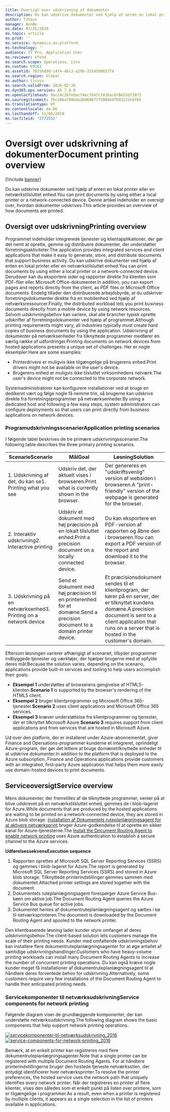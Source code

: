 ```yaml
---
title: Oversigt over udskrivning af dokumenter
description: Du kan udskrive dokumenter ved hjælp af enten en lokal printer eller en netværkstilsluttet enhed. Denne artikel indeholder en oversigt over, hvordan dokumenter udskrives.
author: TJVass
manager: AnnBe
ms.date: 07/25/2019
ms.topic: article
ms.prod: ''
ms.service: dynamics-ax-platform
ms.technology: ''
audience: IT Pro, Application User
ms.reviewer: kfend
ms.search.scope: Operations, Core
ms.custom: 69161
ms.assetid: 7815bddd-c4f4-4bc3-a29b-315458065374
ms.search.region: Global
ms.author: tjvass
ms.search.validFrom: 2016-02-28
ms.dyn365.ops.version: AX 7.0.0
ms.openlocfilehash: 9acc4c26febacf4ec7647cf436ac678e52df3973
ms.sourcegitcommit: fbc106af09bdadb860677f590464fb93223cbf65
ms.translationtype: HT
ms.contentlocale: da-DK
ms.lasthandoff: 11/06/2019
ms.locfileid: "2772552"
---
```

# <a name="document-printing-overview"></a><span data-ttu-id="eb906-104">Oversigt over udskrivning af dokumenter</span><span class="sxs-lookup"><span data-stu-id="eb906-104">Document printing overview</span></span>

[!include [banner](../includes/banner.md)]

<span data-ttu-id="eb906-105">Du kan udskrive dokumenter ved hjælp af enten en lokal printer eller en netværkstilsluttet enhed.</span><span class="sxs-lookup"><span data-stu-id="eb906-105">You can print documents by using either a local printer or a network-connected device.</span></span> <span data-ttu-id="eb906-106">Denne artikel indeholder en oversigt over, hvordan dokumenter udskrives.</span><span class="sxs-lookup"><span data-stu-id="eb906-106">This article provides an overview of how documents are printed.</span></span>

## <a name="printing-overview"></a><span data-ttu-id="eb906-107">Oversigt over udskrivning</span><span class="sxs-lookup"><span data-stu-id="eb906-107">Printing overview</span></span>

<span data-ttu-id="eb906-108">Programmet indeholder integrerede tjenester og klientapplikationer, der gør det nemt at oprette, gemme og distribuere dokumenter, der understøtter forretningsaktiviteter.</span><span class="sxs-lookup"><span data-stu-id="eb906-108">The application provides integrated services and client applications that make it easy to generate, store, and distribute documents that support business activity.</span></span> <span data-ttu-id="eb906-109">Du kan udskrive dokumenter ved hjælp af enten en lokal printer eller en netværkstilsluttet enhed.</span><span class="sxs-lookup"><span data-stu-id="eb906-109">You can print documents by using either a local printer or a network-connected device.</span></span> <span data-ttu-id="eb906-110">Derudover kan du eksportere sider og rapporter direkte fra klienten som PDF-filer eller Microsoft Office-dokumenter.</span><span class="sxs-lookup"><span data-stu-id="eb906-110">In addition, you can export pages and reports directly from the client, as PDF files or Microsoft Office documents.</span></span> <span data-ttu-id="eb906-111">Endelig tillader den distribuerede arbejdsbyrde, at du udskriver forretningsdokumenter direkte fra en mobilenhed ved hjælp af netværksressourcer.</span><span class="sxs-lookup"><span data-stu-id="eb906-111">Finally, the distributed workload lets you print business documents directly from a mobile device by using network resources.</span></span> <span data-ttu-id="eb906-112">Selvom udskrivningsbehov kan variere, skal alle brancher typisk oprette udskrifter af forretningsdokumenter ved hjælp af programmet.</span><span class="sxs-lookup"><span data-stu-id="eb906-112">Although printing requirements might vary, all industries typically must create hard copies of business documents by using the application.</span></span> <span data-ttu-id="eb906-113">Udskrivning af dokumenter på netværksenheder fra tilknyttede programmer medfører en særlig række af udfordringer.</span><span class="sxs-lookup"><span data-stu-id="eb906-113">Printing documents on network devices from hosted applications presents a unique set of challenges.</span></span> <span data-ttu-id="eb906-114">Her er nogle eksempler:</span><span class="sxs-lookup"><span data-stu-id="eb906-114">Here are some examples:</span></span>

- <span data-ttu-id="eb906-115">Printerdrivere er muligvis ikke tilgængelige på brugerens enhed.</span><span class="sxs-lookup"><span data-stu-id="eb906-115">Print drivers might not be available on the user's device.</span></span>
- <span data-ttu-id="eb906-116">Brugerens enhed er muligvis ikke tilsluttet virksomhedens netværk.</span><span class="sxs-lookup"><span data-stu-id="eb906-116">The user's device might not be connected to the corporate network.</span></span>

<span data-ttu-id="eb906-117">Systemadministratorer kan konfigurere installationer ved at bruge en dedikeret vært og følge nogle få nemme trin, så brugerne kan udskrive direkte fra forretningsprogrammer på netværksenheder.</span><span class="sxs-lookup"><span data-stu-id="eb906-117">By using a dedicated host and following a few easy steps, system administrators can configure deployments so that users can print directly from business applications on network devices.</span></span>

### <a name="application-printing-scenarios"></a><span data-ttu-id="eb906-118">Programudskrivningsscenarier</span><span class="sxs-lookup"><span data-stu-id="eb906-118">Application printing scenarios</span></span> 

<span data-ttu-id="eb906-119">I følgende tabel beskrives de tre primære udskrivningsscenarier.</span><span class="sxs-lookup"><span data-stu-id="eb906-119">The following table describes the three primary printing scenarios.</span></span>

| <span data-ttu-id="eb906-120">Scenarie</span><span class="sxs-lookup"><span data-stu-id="eb906-120">Scenario</span></span>                        | <span data-ttu-id="eb906-121">Mål</span><span class="sxs-lookup"><span data-stu-id="eb906-121">Goal</span></span>                                                      | <span data-ttu-id="eb906-122">Løsning</span><span class="sxs-lookup"><span data-stu-id="eb906-122">Solution</span></span> |
|---------------------------------|-----------------------------------------------------------|----------|
| <span data-ttu-id="eb906-123">1. Udskrivning af det, du kan se</span><span class="sxs-lookup"><span data-stu-id="eb906-123">1. Printing what you see</span></span>        | <span data-ttu-id="eb906-124">Udskriv det, der aktuelt vises i browseren.</span><span class="sxs-lookup"><span data-stu-id="eb906-124">Print what is currently shown in the browser.</span></span>             | <span data-ttu-id="eb906-125">Der genereres en "udskriftsvenlig" version af websiden i browseren.</span><span class="sxs-lookup"><span data-stu-id="eb906-125">A "print-friendly" version of the webpage is generated for the browser.</span></span> |
| <span data-ttu-id="eb906-126">2. Interaktiv udskrivning</span><span class="sxs-lookup"><span data-stu-id="eb906-126">2. Interactive printing</span></span>         | <span data-ttu-id="eb906-127">Udskriv et dokument med høj præcision på en lokalt tilsluttet enhed.</span><span class="sxs-lookup"><span data-stu-id="eb906-127">Print a precision document on a locally connected device.</span></span> | <span data-ttu-id="eb906-128">Du kan eksportere en PDF-version af rapporten og åbne den i browseren.</span><span class="sxs-lookup"><span data-stu-id="eb906-128">You can export a PDF version of the report and download it to the browser.</span></span> |
| <span data-ttu-id="eb906-129">3. Udskrivning på en netværksenhed</span><span class="sxs-lookup"><span data-stu-id="eb906-129">3. Printing on a network device</span></span> | <span data-ttu-id="eb906-130">Send et dokument med høj præcision til en printerenhed for et domæne.</span><span class="sxs-lookup"><span data-stu-id="eb906-130">Send a precision document to a domain printer device.</span></span>     | <span data-ttu-id="eb906-131">Et præcisionsdokument sendes til et klientprogram, der kører på en server, der er tilknyttet kundens domæne.</span><span class="sxs-lookup"><span data-stu-id="eb906-131">A precision document is sent to a client application that runs on a server that is hosted in the customer's domain.</span></span> |

<span data-ttu-id="eb906-132">Eftersom løsningen varierer afhængigt af scenariet, tilbyder programmer indbyggede tjenester og værktøjer, der hjælper brugerne med at opfylde deres mål:</span><span class="sxs-lookup"><span data-stu-id="eb906-132">Because the solution varies, depending on the scenario, applications provide built-in services and tooling to help users accomplish their goals:</span></span>

- <span data-ttu-id="eb906-133">**Eksempel 1** understøttes af browserens gengivelse af HTML5-klienten.</span><span class="sxs-lookup"><span data-stu-id="eb906-133">**Scenario 1** is supported by the browser's rendering of the HTML5 client.</span></span>
- <span data-ttu-id="eb906-134">**Eksempel 2** bruger klientprogrammer og Microsoft Office 365-tjenester.</span><span class="sxs-lookup"><span data-stu-id="eb906-134">**Scenario 2** uses client applications and Microsoft Office 365 services.</span></span>
- <span data-ttu-id="eb906-135">**Eksempel 3** kræver understøttelse fra klientprogrammer og tjenester, der er tilknyttet Microsoft Azure.</span><span class="sxs-lookup"><span data-stu-id="eb906-135">**Scenario 3** requires support from client applications and from services that are hosted in Microsoft Azure.</span></span>

<span data-ttu-id="eb906-136">Ud over den platform, der er installeret under Azure-abonnementet, giver Finance and Opersations-programmer kunderne et integreret, oprindeligt Azure-program, der gør det lettere at bruge domænetilknyttede enheder til at udskrive dokumenter.</span><span class="sxs-lookup"><span data-stu-id="eb906-136">In addition to the platform that is deployed to the Azure subscription, Finance and Operations applications provide customers with an integrated, first-party Azure application that helps them more easily use domain-hosted devices to print documents.</span></span>

## <a name="service-overview"></a><span data-ttu-id="eb906-137">Serviceoversigt</span><span class="sxs-lookup"><span data-stu-id="eb906-137">Service overview</span></span>
<span data-ttu-id="eb906-138">Mens dokumenter, der fremstilles af de tilknyttede programmer, venter på at blive udskrevet på en netværkstilsluttet enhed, gemmes de i blob-lageret for Azure.</span><span class="sxs-lookup"><span data-stu-id="eb906-138">While documents that are produced by the hosted applications are waiting to be printed on a network-connected device, they are stored in Azure blob storage.</span></span> <span data-ttu-id="eb906-139">[Installation af Dokumentets ruteplanlægningsagent for at aktivere netværksprint](install-document-routing-agent.md) bruger Azure-godkendelse til at oprette en sikker kanal for Azure-tjenesterne.</span><span class="sxs-lookup"><span data-stu-id="eb906-139">The [Install the Document Routing Agent to enable network printing](install-document-routing-agent.md) uses Azure authentication to establish a secure channel to the Azure services.</span></span>

<span data-ttu-id="eb906-140">**Udførelsessekvens**</span><span class="sxs-lookup"><span data-stu-id="eb906-140">**Execution sequence**</span></span>

1. <span data-ttu-id="eb906-141">Rapporten oprettes af Microsoft SQL Server Reporting Services (SSRS) og gemmes i blob-lageret for Azure.</span><span class="sxs-lookup"><span data-stu-id="eb906-141">The report is generated by Microsoft SQL Server Reporting Services (SSRS) and stored in Azure blob storage.</span></span> <span data-ttu-id="eb906-142">Tilknyttede printerindstillinger gemmes sammen med dokumentet.</span><span class="sxs-lookup"><span data-stu-id="eb906-142">Attached printer settings are stored together with the document.</span></span>
2. <span data-ttu-id="eb906-143">Dokumentets ruteplanlægningsagent forespørger Azure Service Bus-køen om aktive job.</span><span class="sxs-lookup"><span data-stu-id="eb906-143">The Document Routing Agent queries the Azure Service Bus queue for active jobs.</span></span>
3. <span data-ttu-id="eb906-144">Dokumentet hentes af dokumentruteplanlægningsagent og sættes i kø til netværksprinteren.</span><span class="sxs-lookup"><span data-stu-id="eb906-144">The document is downloaded by the Document Routing Agent and spooled to the network printer.</span></span>

<span data-ttu-id="eb906-145">Den klientbaserede løsning lader kunder styre omfanget af deres udskrivningsbehov.</span><span class="sxs-lookup"><span data-stu-id="eb906-145">The client-based solution lets customers manage the scale of their printing needs.</span></span> <span data-ttu-id="eb906-146">Kunder med omfattende udskrivningsbehov kan installere flere dokumentruteplanlægningsagenter for at øge antallet af samtidige udskrivningshandlinger.</span><span class="sxs-lookup"><span data-stu-id="eb906-146">Customers who have heavy-volume printing workloads can install many Document Routing Agents to increase the number of concurrent printing operations.</span></span> <span data-ttu-id="eb906-147">Du kan også kræve nogle kunder meget få installationer af dokumentruteplanlægningsagent til at håndtere deres forventede behov for udskrivning.</span><span class="sxs-lookup"><span data-stu-id="eb906-147">Alternatively, some customers require very few installations of the Document Routing Agent to handle their anticipated printing needs.</span></span>

### <a name="service-components-for-network-printing"></a><span data-ttu-id="eb906-148">Servicekomponenter til netværksudskrivning</span><span class="sxs-lookup"><span data-stu-id="eb906-148">Service components for network printing</span></span>

<span data-ttu-id="eb906-149">Følgende diagram viser de grundlæggende komponenter, der kan understøtte netværksudskrivning.</span><span class="sxs-lookup"><span data-stu-id="eb906-149">The following diagram shows the basic components that help support network printing operations.</span></span>

<span data-ttu-id="eb906-150">[![servicekomponenter-til-netværksudskrivning\_2016](./media/service-components-for-network-printing_2016.png)](./media/service-components-for-network-printing_2016.png)</span><span class="sxs-lookup"><span data-stu-id="eb906-150">[![service-components-for-network-printing\_2016](./media/service-components-for-network-printing_2016.png)](./media/service-components-for-network-printing_2016.png)</span></span>

<span data-ttu-id="eb906-151">Bemærk, at en enkelt printer kan registreres med flere dokumentruteplanlægningsagenter.</span><span class="sxs-lookup"><span data-stu-id="eb906-151">Note that a single printer can be registered with multiple Document Routing Agents.</span></span> <span data-ttu-id="eb906-152">For at håndtere printerindstillingerne bruger den hostede tjeneste netværksstien, der entydigt identificerer hver netværksprinter.</span><span class="sxs-lookup"><span data-stu-id="eb906-152">To resolve the printer preferences, the hosted service uses the network path that uniquely identifies every network printer.</span></span> <span data-ttu-id="eb906-153">Når der registreres en printer af flere klienter, vises den således som et enkelt punkt på listen over printere, som er tilgængelige i programmer.</span><span class="sxs-lookup"><span data-stu-id="eb906-153">As a result, even when a printer is registered by multiple clients, it appears as a single selection in the list of printers available in applications.</span></span>
